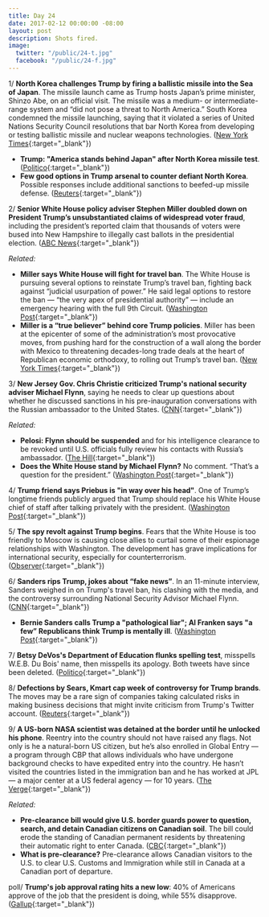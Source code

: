 ```yaml
---
title: Day 24
date: 2017-02-12 00:00:00 -08:00
layout: post
description: Shots fired.
image:
  twitter: "/public/24-t.jpg"
  facebook: "/public/24-f.jpg"
---
```


1/ **North Korea challenges Trump by firing a ballistic missile into the Sea of Japan**. The missile launch came as Trump hosts Japan’s prime minister, Shinzo Abe, on an official visit. The missile was a medium- or intermediate-range system and “did not pose a threat to North America.” South Korea condemned the missile launching, saying that it violated a series of United Nations Security Council resolutions that bar North Korea from developing or testing ballistic missile and nuclear weapons technologies. ([New York Times](https://www.nytimes.com/2017/02/11/world/asia/north-korea-missile-test-trump.html){:target="_blank"})

* **Trump: "America stands behind Japan" after North Korea missile test**. ([Politico](http://www.politico.com/story/2017/02/trump-america-stands-behind-japan-after-north-korea-missile-test-234937){:target="_blank"})
* **Few good options in Trump arsenal to counter defiant North Korea**. Possible responses include additional sanctions to beefed-up missile defense. ([Reuters](http://www.reuters.com/article/us-northkorea-missiles-usa-analysis-idUSKBN15R0Z5){:target="_blank"})

2/ **Senior White House policy adviser Stephen Miller doubled down on President Trump’s unsubstantiated claims of widespread voter fraud**, including the president’s reported claim that thousands of voters were bused into New Hampshire to illegally cast ballots in the presidential election. ([ABC News](http://abcnews.go.com/Politics/trump-adviser-doubles-claims-voter-fraud-thousands-voters/story?id=45436933){:target="_blank"})

_Related:_

* **Miller says White House will fight for travel ban**. The White House is pursuing several options to reinstate Trump’s travel ban, fighting back against “judicial usurpation of power.” He said legal options to restore the ban — “the very apex of presidential authority” — include an emergency hearing with the full 9th Circuit. ([Washington Post](https://www.washingtonpost.com/news/powerpost/wp/2017/02/12/stephen-miller-says-white-house-will-fight-for-travel-ban-advances-false-voter-fraud-claims/){:target="_blank"})
* **Miller is a “true believer” behind core Trump policies**. Miller has been at the epicenter of some of the administration’s most provocative moves, from pushing hard for the construction of a wall along the border with Mexico to threatening decades-long trade deals at the heart of Republican economic orthodoxy, to rolling out Trump’s travel ban. ([New York Times](https://www.nytimes.com/2017/02/11/us/politics/stephen-miller-donald-trump-adviser.html){:target="_blank"})

3/ **New Jersey Gov. Chris Christie criticized Trump's national security adviser Michael Flynn**, saying he needs to clear up questions about whether he discussed sanctions in his pre-inauguration conversations with the Russian ambassador to the United States. ([CNN](http://www.cnn.com/2017/02/12/politics/chris-christie-mike-flynn-russia/){:target="_blank"})

_Related:_

* **Pelosi: Flynn should be suspended** and for his intelligence clearance to be revoked until U.S. officials fully review his contacts with Russia’s ambassador. ([The Hill](http://thehill.com/policy/national-security/319108-nancy-pelosi-flynn-should-be-suspended-until-review-of-russia){:target="_blank"})
* **Does the White House stand by Michael Flynn?** No comment. “That’s a question for the president.” ([Washington Post](https://www.washingtonpost.com/news/powerpost/wp/2017/02/12/does-the-white-house-stand-by-michael-flynn-thats-a-question-for-the-president/){:target="_blank"})

4/ **Trump friend says Priebus is "in way over his head"**. One of Trump’s longtime friends publicly argued that Trump should replace his White House chief of staff after talking privately with the president. ([Washington Post](https://www.washingtonpost.com/news/powerpost/wp/2017/02/12/trump-friend-says-priebus-is-in-way-over-his-head/){:target="_blank"})

5/ **The spy revolt against Trump begins**. Fears that the White House is too friendly to Moscow is causing close allies to curtail some of their espionage relationships with Washington. The development has grave implications for international security, especially for counterterrorism. ([Observer](http://observer.com/2017/02/donald-trump-administration-mike-flynn-russian-embassy/){:target="_blank"})

6/ **Sanders rips Trump, jokes about “fake news”**. In an 11-minute interview, Sanders weighed in on Trump's travel ban, his clashing with the media, and the controversy surrounding National Security Advisor Michael Flynn. ([CNN](http://www.cnn.com/videos/politics/2017/02/11/bernie-sanders-entire-february-10-interview-erin-sot.cnn){:target="_blank"})

* **Bernie Sanders calls Trump a "pathological liar"; Al Franken says "a few” Republicans think Trump is mentally ill**. ([Washington Post](https://www.washingtonpost.com/news/powerpost/wp/2017/02/12/bernie-sanders-calls-trump-a-pathological-liar-al-franken-says-a-few-republicans-think-trump-is-mentally-ill/){:target="_blank"})

7/ **Betsy DeVos's Department of Education flunks spelling test**, misspells W.E.B. Du Bois' name, then misspells its apology. Both tweets have since been deleted. ([Politico](http://www.politico.com/story/2017/02/education-spelling-twitter-234946){:target="_blank"})

8/ **Defections by Sears, Kmart cap week of controversy for Trump brands**. The moves may be a rare sign of companies taking calculated risks in making business decisions that might invite criticism from Trump's Twitter account. ([Reuters](http://www.reuters.com/article/us-usa-trump-sears-idUSKBN15Q0Q2){:target="_blank"})

9/ **A US-born NASA scientist was detained at the border until he unlocked his phone**. Reentry into the country should not have raised any flags. Not only is he a natural-born US citizen, but he’s also enrolled in Global Entry — a program through CBP that allows individuals who have undergone background checks to have expedited entry into the country. He hasn’t visited the countries listed in the immigration ban and he has worked at JPL — a major center at a US federal agency — for 10 years. ([The Verge](http://www.theverge.com/2017/2/12/14583124/nasa-sidd-bikkannavar-detained-cbp-phone-search-trump-travel-ban){:target="_blank"})

_Related:_ 

* **Pre-clearance bill would give U.S. border guards power to question, search, and detain Canadian citizens on Canadian soil**. The bill could erode the standing of Canadian permanent residents by threatening their automatic right to enter Canada. ([CBC](http://www.cbc.ca/beta/news/politics/pre-clearance-border-canada-us-1.3976123){:target="_blank"})
* **What is pre-clearance?** Pre-clearance allows Canadian visitors to the U.S. to clear U.S. Customs and Immigration while still in Canada at a Canadian port of departure.

poll/ **Trump's job approval rating hits a new low**: 40% of Americans approve of the job that the president is doing, while 55% disapprove. ([Gallup](http://www.gallup.com/poll/201617/gallup-daily-trump-job-approval.aspx){:target="_blank"})
